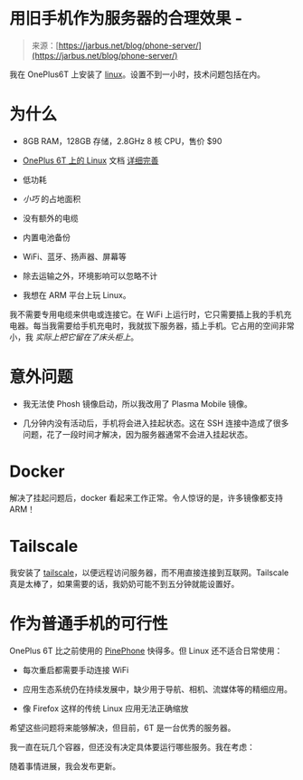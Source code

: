 <!--yml

类别：未分类

日期：2024-05-29 12:48:11

-->

# 用旧手机作为服务器的合理效果 -

> 来源：[https://jarbus.net/blog/phone-server/](https://jarbus.net/blog/phone-server/)

我在 OnePlus6T 上安装了 [linux](https://postmarketos.org)。设置不到一小时，技术问题包括在内。

# 为什么[](#why)

+   8GB RAM，128GB 存储，2.8GHz 8 核 CPU，售价 $90

+   [OnePlus 6T 上的 Linux](https://wiki.postmarketos.org/wiki/OnePlus_6_(oneplus-enchilada)) 文档 [详细完善](blog/take-the-road-most-documented/)

+   低功耗

+   *小巧* 的占地面积

+   没有额外的电缆

+   内置电池备份

+   WiFi、蓝牙、扬声器、屏幕等

+   除去运输之外，环境影响可以忽略不计

+   我想在 ARM 平台上玩 Linux。

我不需要专用电缆来供电或连接它。在 WiFi 上运行时，它只需要插上我的手机充电器。每当我需要给手机充电时，我就拔下服务器，插上手机。它占用的空间非常小，我 *实际上把它留在了床头柜上*。

# 意外问题[](#unexpected-issues)

+   我无法使 Phosh 镜像启动，所以我改用了 Plasma Mobile 镜像。

+   几分钟内没有活动后，手机将会进入挂起状态。这在 SSH 连接中造成了很多问题，花了一段时间才解决，因为服务器通常不会进入挂起状态。

# Docker[](#docker)

解决了挂起问题后，docker 看起来工作正常。令人惊讶的是，许多镜像都支持 ARM！

# Tailscale[](#tailscale)

我安装了 [tailscale](https://tailscale.com)，以便远程访问服务器，而不用直接连接到互联网。Tailscale 真是太棒了，如果需要的话，我奶奶可能不到五分钟就能设置好。

# 作为普通手机的可行性[](#viability-as-a-regular-phone)

OnePlus 6T 比之前使用的 [PinePhone](https://pine64.org/devices/pinephone/) 快得多。但 Linux 还不适合日常使用：

+   每次重启都需要手动连接 WiFi

+   应用生态系统仍在持续发展中，缺少用于导航、相机、流媒体等的精细应用。

+   像 Firefox 这样的传统 Linux 应用无法正确缩放

希望这些问题将来能够解决，但目前，6T 是一台优秀的服务器。

我一直在玩几个容器，但还没有决定具体要运行哪些服务。我在考虑：

随着事情进展，我会发布更新。

